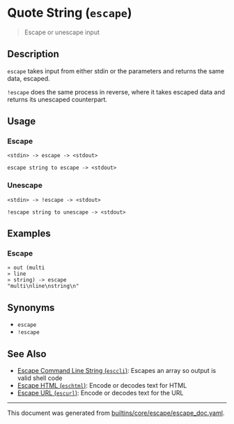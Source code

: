 # Quote String (`escape`)

> Escape or unescape input

## Description

`escape` takes input from either stdin or the parameters and returns the same
data, escaped.

`!escape` does the same process in reverse, where it takes escaped data and
returns its unescaped counterpart.

## Usage

### Escape

```
<stdin> -> escape -> <stdout>

escape string to escape -> <stdout>
```

### Unescape

```
<stdin> -> !escape -> <stdout>

!escape string to unescape -> <stdout>
```

## Examples

### Escape

```
» out (multi
» line
» string) -> escape
"multi\nline\nstring\n" 
```

## Synonyms

* `escape`
* `!escape`


## See Also

* [Escape Command Line String (`esccli`)](../commands/esccli.md):
  Escapes an array so output is valid shell code
* [Escape HTML (`eschtml`)](../commands/eschtml.md):
  Encode or decodes text for HTML
* [Escape URL (`escurl`)](../commands/escurl.md):
  Encode or decodes text for the URL

<hr/>

This document was generated from [builtins/core/escape/escape_doc.yaml](https://github.com/lmorg/murex/blob/master/builtins/core/escape/escape_doc.yaml).